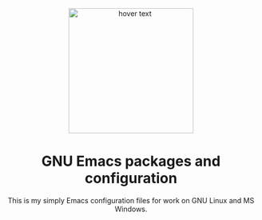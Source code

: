 <div align="center">
  <img src="https://github.com/SciBourne/emacs.d/raw/master/img/logo.png" width="250" title="hover text">
  <h1>GNU Emacs packages and configuration</h1>
</div>

<p align="center">
  This is my simply Emacs configuration files for work on GNU Linux and MS Windows.
</p>
